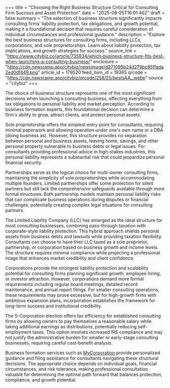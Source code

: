 +++
title = "Choosing the Right Business Structure Critical for Consulting Firm Success and Asset Protection"
date = "2025-08-25T16:01:46Z"
draft = false
summary = "The selection of business structure significantly impacts consulting firms' liability protection, tax obligations, and growth potential, making it a foundational decision that requires careful consideration of individual circumstances and professional guidance."
description = "Explore the best business structures for consulting firms, including LLCs, corporations, and sole proprietorships. Learn about liability protection, tax implications, and growth strategies for success."
source_link = "https://www.citybiz.co/article/735934/which-business-structure-fits-best-when-launching-a-consulting-business/"
enclosure = "https://cdn.newsramp.app/citybiz/newsimage/d271095b24d279bc85ffada2ed0df449.png"
article_id = 179520
feed_item_id = 19365
qrcode = "https://cdn.newsramp.app/citybiz/qrcode/258/25/bestsAA_.webp"
source = "citybiz"
+++

<p>The choice of business structure represents one of the most significant decisions when launching a consulting business, affecting everything from tax obligations to personal liability and market perception. According to business formation experts, this foundational decision can determine a firm's ability to grow, attract clients, and protect personal assets.</p><p>Sole proprietorship offers the simplest entry point for consultants, requiring minimal paperwork and allowing operation under one's own name or a DBA (doing business as). However, this structure provides no separation between personal and business assets, leaving home, savings, and other personal property vulnerable to business debts or legal issues. For consultants providing professional advice in high-stakes industries, this personal liability represents a substantial risk that could jeopardize personal financial security.</p><p>Partnerships serve as the logical choice for multi-owner consulting firms, maintaining the simplicity of sole proprietorships while accommodating multiple founders. Limited partnerships offer some protection for silent partners but still lack the comprehensive safeguards available through more formal structures. Both partnership models maintain personal liability risks that can complicate business operations during disputes or financial challenges, potentially creating complex legal situations for consulting partners.</p><p>The Limited Liability Company (LLC) has emerged as the ideal structure for most consulting businesses, combining pass-through taxation with corporate-style liability protection. This hybrid approach shields personal assets from business debts and lawsuits while providing taxation flexibility. Consultants can choose to have their LLC taxed as a sole proprietor, partnership, or corporation based on business growth and income levels. The structure requires minimal compliance while projecting a professional image that enhances market credibility and client confidence.</p><p>Corporations provide the strongest liability protection and scalability potential for consulting firms planning significant growth, employee hiring, or investor attraction. However, corporations demand more formal requirements including regular board meetings, detailed record maintenance, and annual report filings. For smaller consulting operations, these requirements may prove excessive, but for high-growth firms with ambitious expansion plans, incorporation establishes the framework for long-term success and institutional credibility.</p><p>The S-Corporation election offers tax efficiency for established consulting firms by allowing owners to pay themselves a reasonable salary while taking additional earnings as distributions, potentially reducing self-employment taxes. This option involves increased IRS compliance and may not justify the administrative burden for smaller or early-stage consulting businesses, requiring careful cost-benefit analysis.</p><p>Business formation services such as <a href="https://mycorporation.com" rel="nofollow" target="_blank">MyCorporation</a> provide personalized guidance and filing assistance for consultants navigating these structural decisions. The appropriate choice depends on individual goals, financial circumstances, and risk tolerance, making professional consultation valuable for determining the optimal path forward that balances protection, compliance, and growth potential.</p>